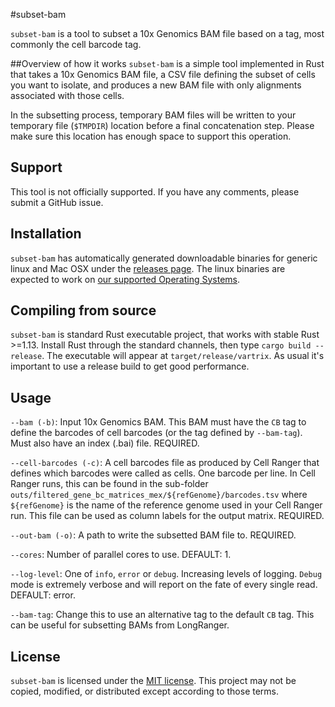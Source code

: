 #subset-bam

`subset-bam` is a tool to subset a 10x Genomics BAM file based on a tag, most commonly the cell barcode tag. 

##Overview of how it works
`subset-bam` is a simple tool implemented in Rust that takes a 10x Genomics BAM file, a CSV file defining the subset of cells you want to isolate, and produces a new BAM file with only alignments associated with those cells.

In the subsetting process, temporary BAM files will be written to your temporary file (`$TMPDIR`) location before a final concatenation step. Please make sure this location has enough space to support this operation.

## Support
This tool is not officially supported. If you have any comments, please submit a GitHub issue.

## Installation

`subset-bam` has automatically generated downloadable binaries for generic linux and Mac OSX under the [releases page](https://github.com/10XGenomics/vartrix/releases). The linux binaries are expected to work on [our supported Operating Systems](https://support.10xgenomics.com/os-support). 

## Compiling from source
`subset-bam` is standard Rust executable project, that works with stable Rust >=1.13. Install Rust through the standard channels, then type `cargo build --release`. The executable will appear at `target/release/vartrix`. As usual it's important to use a release build to get good performance.

## Usage

`--bam (-b)`: Input 10x Genomics BAM. This BAM must have the `CB` tag to define the barcodes of cell barcodes (or the tag defined by `--bam-tag`). Must also have an index (.bai) file. REQUIRED.

`--cell-barcodes (-c)`: A cell barcodes file as produced by Cell Ranger that defines which barcodes were called as cells. One barcode per line. In Cell Ranger runs, this can be found in the sub-folder `outs/filtered_gene_bc_matrices_mex/${refGenome}/barcodes.tsv` where `${refGenome}` is the name of the reference genome used in your Cell Ranger run. This file can be used as column labels for the output matrix. REQUIRED.

`--out-bam (-o)`: A path to write the subsetted BAM file to. REQUIRED.

`--cores`: Number of parallel cores to use. DEFAULT: 1.

`--log-level`: One of `info`, `error` or `debug`. Increasing levels of logging. `Debug` mode is extremely verbose and will report on the fate of every single read. DEFAULT: error.

`--bam-tag`: Change this to use an alternative tag to the default `CB` tag. This can be useful for subsetting BAMs from LongRanger.

## License
`subset-bam` is licensed under the [MIT license](http://opensource.org/licenses/MIT). This project may not be copied, modified, or distributed except according to those terms.
